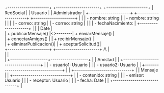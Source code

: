+---------------------+          +----------------------+           +---------------------+
|    RedSocial        |          |      Usuario         |           |       Administrador |
+---------------------+          +----------------------+           +---------------------+
|                     |          | - nombre: string    |           | - nombre: string    |
|                     |          | - correo: string    |           | - correo: string    |
|                     |          | - fechaNacimiento:  |           +---------------------+
|                     |          |   Date             |           
| + publicarMensaje() |<>--------| + enviarMensaje()   |                      
| + conectarAmigos()  |          | + recibirMensaje()  |  
| + eliminarPublicacion()|       | + aceptarSolicitud()|   
+---------------------+          +----------------------+
        /\                                 |  
         |                                 |   
         |            +-------------------+-------------------+
         |            |             Amistad                  |
         |            +------------------------------------+
         |            | - usuario1: Usuario                |
         |            | - usuario2: Usuario                |
         |            +------------------------------------+
         |                        |
+-----------------------------+   |
|         Mensaje             |   |
+-----------------------------+   |
| - contenido: string         |   |
| - emisor: Usuario           |   |
| - receptor: Usuario         |   |
| - fecha: Date               |   |
+-----------------------------+   |
